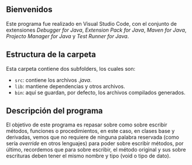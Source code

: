 ## Bienvenidos
Este programa fue realizado en Visual Studio Code, con el conjunto de extensiones *Debugger for Java*, *Extension Pack for Java*, *Maven for Java*, *Projecto Manager for Java* y *Test Runner for Java*.
## Estructura de la carpeta
Esta carpeta contiene dos subfolders, los cuales son:
- `src`: contiene los archivos *.java*.
- `lib`: mantiene dependencias y otros archivos.
- `bin`: aquí se guardan, por defecto, los archivos compilados generados.
## Descripción del programa
El objetivo de este programa es repasar sobre como sobre escribir métodos, funciones o procedimientos, en este caso, en clases base y derivadas, vemos que no requiere de ninguna palabra reservada (como sería *override* en otros lenguajes) para poder sobre escribir métodos, por último, recordemos que para sobre escribir, el método original y sus sobre escrituras deben tener el mismo nombre y tipo (void o tipo de dato).